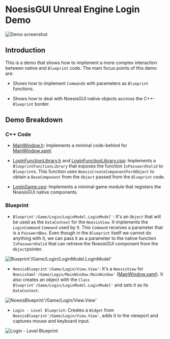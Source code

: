 # NoesisGUI Unreal Engine Login Demo

![Demo screenshot](https://noesis.github.io/NoesisGUI/Samples/Login/UE4/Screenshot.PNG)

## Introduction

This is a demo that shows how to implement a more complex interaction between native and `Blueprint` code. The main focus points of this demo are:

* Shows how to implement `Command`s with parameters as `Blueprint` functions.

* Shows how to deal with NoesisGUI native objects accross the C++-`Blueprint` border.

## Demo Breakdown

### C++ Code

* [MainWindow.h](Source/Login/MainWindow.h): Implements a minimal code-behind for [MainWindow.xaml](Assets/MainWindow.xaml).

* [LoginFunctionLibrary.h](Source/Login/LoginFunctionLibrary.h) and [LoginFunctionLibrary.cpp](Source/Login/LoginFunctionLibrary.cpp): Implements a `BlueprintFunctionLibrary` that exposes the function `IsPasswordValid` to `Blueprint`s. This function uses `NoesisCreateComponentForUObject` to obtain a `BaseComponent` from the `Object` passed from the `Blueprint` code.

* [LoginGame.cpp](Source/Login/LoginGame.cpp): Implements a minimal game module that registers the NoesisGUI native components.

### Blueprint

* `Blueprint'/Game/Login/LoginModel.LoginModel'`: It's an `Object` that will be used as the `DataContext` for the `NoesisView`. It implements the `LoginCommand` `Command` used by it. This `Command` receives a parameter that is a `PasswordBox`. Even though in the `Blueprint` itself we cannot do anything with it, we can pass it as a parameter to the native function `IsPasswordValid` that can retrieve the NoesisGUI component from the `Object`pointer.

![Blueprint'/Game/Login/LoginModel.LoginModel'](https://noesis.github.io/NoesisGUI/Samples/Login/UE4/LoginModel.PNG)

* `NoesisBlueprint'/Game/Login/View.View'`: It's a `NoesisView` for `NoesisXaml'/Game/Login/MainWindow.MainWindow'` ([MainWindow.xaml](Assets/MainWindow.xaml)). It also creates an object with the `Class` `Blueprint'/Game/Login/LoginModel.LoginModel'` and sets it as its `DataContext`.

![NoesisBlueprint'/Game/Login/View.View'](https://noesis.github.io/NoesisGUI/Samples/Login/UE4/View.PNG)

* `Login - Level Blueprint`: Creates a `Widget` from `NoesisBlueprint'/Game/Login/View.View'`, adds it to the viewport and captures mouse and keyboard input.

![Login - Level Blueprint](https://noesis.github.io/NoesisGUI/Samples/Login/UE4/LevelBlueprint.PNG)